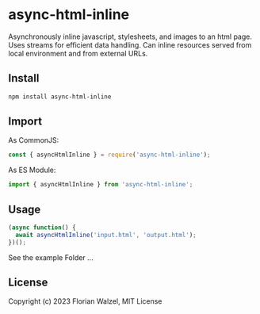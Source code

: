 # async-html-inline

Asynchronously inline javascript, stylesheets, and images to an html page. Uses streams for efficient data handling.
Can inline resources served from local environment and from external URLs.


## Install

```bash
npm install async-html-inline
```


## Import

As CommonJS:

```javascript
const { asyncHtmlInline } = require('async-html-inline');
```

As ES Module:

```javascript
import { asyncHtmlInline } from 'async-html-inline';
```


## Usage

```javascript
(async function() {
  await asyncHtmlInline('input.html', 'output.html');
})();
```

See the example Folder ...


## License

Copyright (c) 2023 Florian Walzel,
MIT License

